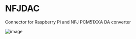 # NFJDAC

Connector for Raspberry Pi and NFJ PCM51XXA DA converter 

![image](https://user-images.githubusercontent.com/3067670/41752113-5bdcfeb8-7600-11e8-921a-a883a90d34eb.jpg)
